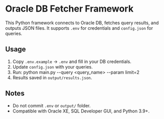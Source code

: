 # Oracle DB Fetcher Framework

This Python framework connects to Oracle DB, fetches query results, and outputs JSON files.
It supports `.env` for credentials and `config.json` for queries.

## Usage

1. Copy `.env.example` → `.env` and fill in your DB credentials.
2. Update `config.json` with your queries.
3. Run: python main.py --query <query_name> --param limit=2
4. Results saved in `output/results.json`.

## Notes

- Do not commit `.env` or `output/` folder.
- Compatible with Oracle XE, SQL Developer GUI, and Python 3.9+.

